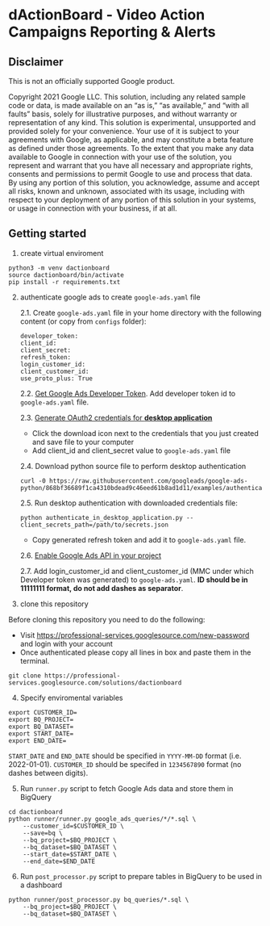 # dActionBoard - Video Action Campaigns Reporting & Alerts

## Disclaimer
This is not an officially supported Google product.

Copyright 2021 Google LLC. This solution, including any related sample code or data, is made available on an “as is,” “as available,” and “with all faults” basis, solely for illustrative purposes, and without warranty or representation of any kind. This solution is experimental, unsupported and provided solely for your convenience. Your use of it is subject to your agreements with Google, as applicable, and may constitute a beta feature as defined under those agreements. To the extent that you make any data available to Google in connection with your use of the solution, you represent and warrant that you have all necessary and appropriate rights, consents and permissions to permit Google to use and process that data. By using any portion of this solution, you acknowledge, assume and accept all risks, known and unknown, associated with its usage, including with respect to your deployment of any portion of this solution in your systems, or usage in connection with your business, if at all.

## Getting started

1. create virtual enviroment

```
python3 -m venv dactionboard
source dactionboard/bin/activate
pip install -r requirements.txt
```

2. authenticate google ads to create `google-ads.yaml` file

    2.1. Create `google-ads.yaml` file in your home directory with the following content
    (or copy from `configs` folder):

    ```
    developer_token:
    client_id:
    client_secret:
    refresh_token:
    login_customer_id:
    client_customer_id:
    use_proto_plus: True
    ```
    2.2. [Get Google Ads Developer Token](https://developers.google.com/google-ads/api/docs/first-call/dev-token). Add developer token id to `google-ads.yaml` file.

    2.3. [Generate OAuth2 credentials for **desktop application**](https://developers.google.com/adwords/api/docs/guides/authentication#generate_oauth2_credentials)
    * Click the download icon next to the credentials that you just created and save file to your computer
    *  Add client_id and client_secret value to `google-ads.yaml` file

    2.4. Download python source file to perform desktop authentication

    ```
    curl -0 https://raw.githubusercontent.com/googleads/google-ads-python/868bf36689f1ca4310bdead9c46eed61b8ad1d11/examples/authentication/authenticate_in_desktop_application.py
    ```

    2.5. Run desktop authentication with downloaded credentials file:
    ```
    python authenticate_in_desktop_application.py --client_secrets_path=/path/to/secrets.json
    ```
    * Copy generated refresh token and add it to `google-ads.yaml` file.

    2.6. [Enable Google Ads API in your project](https://developers.google.com/google-ads/api/docs/first-call/oauth-cloud-project#enable_the_in_your_project)

    2.7. Add login_customer_id and client_customer_id (MMC under which Developer token was generated) to `google-ads.yaml`. **ID should be in 11111111 format, do not add dashes as separator**.

3. clone this repository

Before cloning this repository you need to do the following:

* Visit https://professional-services.googlesource.com/new-password and login with your account
* Once authenticated please copy all lines in box and paste them in the terminal.

```
git clone https://professional-services.googlesource.com/solutions/dactionboard
```

4. Specify enviromental variables

```
export CUSTOMER_ID=
export BQ_PROJECT=
export BQ_DATASET=
export START_DATE=
export END_DATE=
```

`START_DATE` and `END_DATE` should be specified in `YYYY-MM-DD` format (i.e. 2022-01-01).
`CUSTOMER_ID` should be specifed in `1234567890` format (no dashes between digits).

5. Run `runner.py` script to fetch Google Ads data and store them in BigQuery

```
cd dactionboard
python runner/runner.py google_ads_queries/*/*.sql \
    --customer_id=$CUSTOMER_ID \
    --save=bq \
    --bq_project=$BQ_PROJECT \
    --bq_dataset=$BQ_DATASET \
    --start_date=$START_DATE \
    --end_date=$END_DATE
```

6. Run `post_processor.py` script to prepare tables in BigQuery to be used in a dashboard

```
python runner/post_processor.py bq_queries/*.sql \
    --bq_project=$BQ_PROJECT \
    --bq_dataset=$BQ_DATASET \
```

